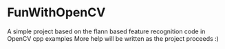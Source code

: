 FunWithOpenCV
=============

A simple project based on the flann based feature recognition code in OpenCV cpp examples
More help will be written as the project proceeds :)
